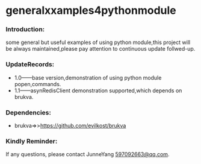 generalxxamples4pythonmodule
============================

### Introduction:
some general but useful examples of using python module,this project will be always maintained,please pay attention to continuous update follwed-up.

### UpdateRecords:
* 1.0——base version,demonstration of using python module popen,commands.
* 1.1——asynRedisClient demonstration supported,which depends on brukva.
    
### Dependencies:
* brukva=>>https://github.com/evilkost/brukva
    
### Kindly Reminder:
If any questions, please contact JunneYang 597092663@qq.com.
